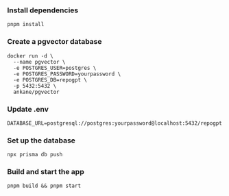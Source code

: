 
### Install dependencies
```shell
pnpm install
```
### Create a pgvector database
```shell
docker run -d \
  --name pgvector \
  -e POSTGRES_USER=postgres \
  -e POSTGRES_PASSWORD=yourpassword \
  -e POSTGRES_DB=repogpt \
  -p 5432:5432 \
  ankane/pgvector
```
### Update .env
```shell
DATABASE_URL=postgresql://postgres:yourpassword@localhost:5432/repogpt
```
### Set up the database
```shell
npx prisma db push
```
### Build and start the app
```shell
pnpm build && pnpm start
```